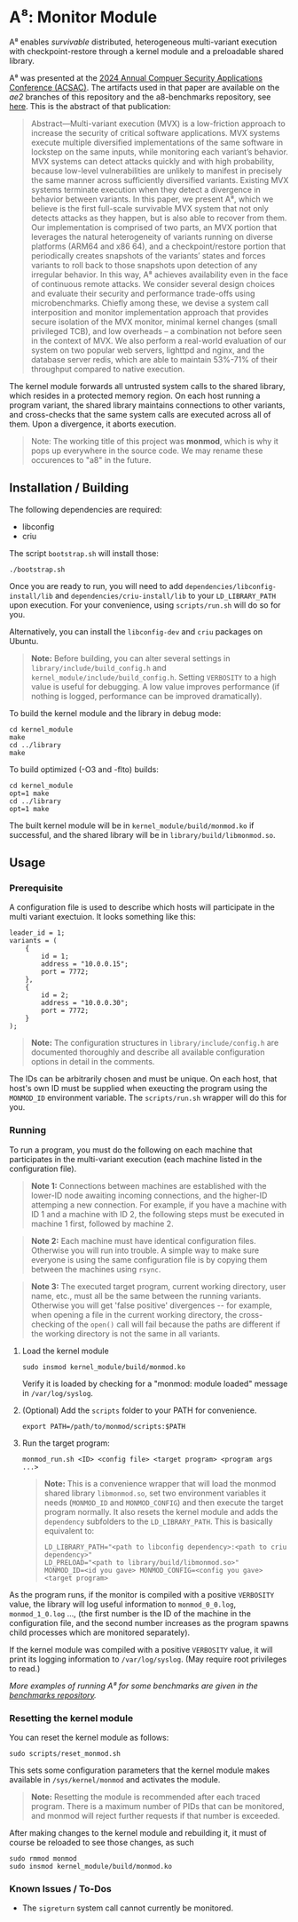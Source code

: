 # A⁸: Monitor Module

A⁸ enables _survivable_ distributed, heterogeneous multi-variant execution with checkpoint-restore through a kernel module and a preloadable shared library.

A⁸ was presented at the [2024 Annual Compuer Security Applications Conference (ACSAC)](https://www.openconf.org/acsac2024/modules/request.php?module=oc_program&action=summary.php&id=73).
The artifacts used in that paper are available on the _ae2_ branches of this repository and the a8-benchmarks repository, see [here](https://github.com/andrej/a8-benchmarks/blob/ae2/artifact_eval/README.md). This is the abstract of that publication:

> Abstract—Multi-variant execution (MVX) is a low-friction approach to increase the security of critical software applications.
> MVX systems execute multiple diversified implementations of the same software in lockstep on the same inputs, while monitoring each variant’s behavior. 
> MVX systems can detect attacks quickly and with high probability, because low-level vulnerabilities are unlikely to manifest in precisely the same manner across sufficiently diversified variants. 
> Existing MVX systems terminate execution when they detect a divergence in behavior between variants.
> In this paper, we present A⁸, which we believe is the first full-scale survivable MVX system that not only detects attacks as they happen, but is also able to recover from them. 
> Our implementation is comprised of two parts, an MVX portion that leverages the natural heterogeneity of variants running on diverse platforms (ARM64 and x86 64), and a checkpoint/restore portion that periodically creates snapshots of the variants’ states and forces variants to roll back to those snapshots upon detection of any irregular behavior. 
> In this way, A⁸ achieves availability even in the face of continuous remote attacks.
> We consider several design choices and evaluate their security and performance trade-offs using microbenchmarks.
> Chiefly among these, we devise a system call interposition and monitor implementation approach that provides secure isolation of the MVX monitor, minimal kernel changes (small privileged TCB), and low overheads – a combination not before seen in the context of MVX.
> We also perform a real-world evaluation of our system on two popular web servers, lighttpd and nginx, and the database server redis, which are able to maintain 53%-71% of their throughput compared to native execution.

The kernel module forwards all untrusted system calls to the shared library, which resides in a protected memory region. On each host running a program variant, the shared library maintains connections to other variants, and cross-checks that the same system calls are executed across all of them. Upon a divergence, it aborts execution.

> Note: The working title of this project was **monmod**, which is why it pops up everywhere in the source code.
> We may rename these occurences to "a8" in the future.

## Installation / Building

The following dependencies are required:
- libconfig
- criu

The script `bootstrap.sh` will install those:

```
./bootstrap.sh
```

Once you are ready to run, you will need to add 
`dependencies/libconfig-install/lib` and `dependencies/criu-install/lib` to your `LD_LIBRARY_PATH` upon execution. For your convenience, using `scripts/run.sh` 
will do so for you.

Alternatively, you can install the `libconfig-dev` and `criu` packages on 
Ubuntu.

> **Note:** Before building, you can alter several settings in 
`library/include/build_config.h` and `kernel_module/include/build_config.h`.
Setting `VERBOSITY` to a high value is useful for debugging. A low value
improves performance (if nothing is logged, performance can be improved
dramatically).

To build the kernel module and the library in debug mode:

```
cd kernel_module
make
cd ../library
make
```

To build optimized (-O3 and -flto) builds:

```
cd kernel_module
opt=1 make
cd ../library
opt=1 make
```

The built kernel module will be in `kernel_module/build/monmod.ko` if successful, and the shared library will be in `library/build/libmonmod.so`.

## Usage

### Prerequisite 

A configuration file is used to describe which hosts will participate in the multi variant exectuion.  It looks something like this:

	leader_id = 1;
	variants = (
		{
			id = 1;
			address = "10.0.0.15";
			port = 7772;
		},
		{
			id = 2;
			address = "10.0.0.30";
			port = 7772;
		}
	);

> **Note:** The configuration structures in `library/include/config.h` are 
documented thoroughly and describe all available configuration options in detail 
in the comments.

The IDs can be arbitrarily chosen and must be unique. On each host, that host's 
own ID must be supplied when exeucting the program using the `MONMOD_ID` 
environment variable. The `scripts/run.sh` wrapper will do this for you.

### Running

To run a program, you must do the following on each machine that participates in 
the multi-variant execution (each machine listed in the configuration file). 

> **Note 1:** Connections between machines are established with the lower-ID
node awaiting incoming connections, and the higher-ID attemping a new 
connection.  For example, if you have a machine with ID 1 and
a machine with ID 2, the following steps must be executed in machine 1 first,
followed by machine 2.

> **Note 2:** Each machine must have identical configuration files. Otherwise
you will run into trouble. A simple way to make sure everyone is using the
same configuration file is by copying them between the machines using `rsync`.

> **Note 3:** The executed target program, current working directory, user name,
etc., must all be the same between the running variants. Otherwise you will
get 'false positive' divergences -- for example, when opening a file in the
current working directory, the cross-checking of the `open()` call will fail
because the paths are different if the working directory is not the same in
all variants.

1. Load the kernel module 
   
   ```
   sudo insmod kernel_module/build/monmod.ko
   ```

   Verify it is loaded by checking for a "monmod: module loaded" message in 
   `/var/log/syslog`.

2. (Optional) Add the `scripts` folder to your PATH for convenience.

   ```
   export PATH=/path/to/monmod/scripts:$PATH
   ```


3. Run the target program:  
   
   ```
   monmod_run.sh <ID> <config file> <target program> <program args ...>
   ```

   > **Note:** This is a convenience wrapper that will load the monmod shared library
   `libmonmod.so`, set two environment variables it needs (`MONMOD_ID` and
   `MONMOD_CONFIG`) and then execute the target program normally.  It also 
   resets the kernel module and adds the `dependency` subfolders to the 
   `LD_LIBRARY_PATH`.  This is basically equivalent to:
   >
   > ```
   > LD_LIBRARY_PATH="<path to libconfig dependency>:<path to criu dependency>"
   > LD_PRELOAD="<path to library/build/libmonmod.so>"
   > MONMOD_ID=<id you gave> MONMOD_CONFIG=<config you gave>
   > <target program>
   > ```

As the program runs, if the monitor is compiled with a positive `VERBOSITY`
value, the library will log useful information to `monmod_0_0.log`, `monmod_1_0.log` ...,
(the first number is the ID of the machine in the configuration file, and the second number increases as the program spawns child processes which are monitored separately).

If the kernel module was compiled with a positive `VERBOSITY` value, it will 
print its logging information to `/var/log/syslog`. (May require root 
privileges to read.)

_More examples of running A⁸ for some benchmarks are given in the [benchmarks repository](https://github.com/andrej/a8-benchmarks/)._

### Resetting the kernel module
    
You can reset the kernel module as follows: 

```
sudo scripts/reset_monmod.sh
```

This sets some configuration parameters that the kernel module makes available in `/sys/kernel/monmod` and activates the module.

> **Note:** Resetting the module is recommended after each traced program. There is a maximum number of PIDs that can be monitored, and monmod will reject further requests if that number is exceeded.

After making changes to the kernel module and rebuilding it, it must of course 
be reloaded to see those changes, as such

```
sudo rmmod monmod
sudo insmod kernel_module/build/monmod.ko
```
   
### Known Issues / To-Dos

 - The `sigreturn` system call cannot currently be monitored.
